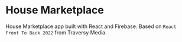 # House Marketplace

House Marketplace app built with React and Firebase. Based on `React Front To Back 2022` from Traversy Media.
